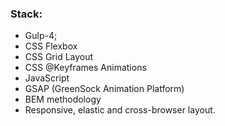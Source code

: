 ### Stack:
* Gulp-4;
* CSS Flexbox
* CSS Grid Layout
* CSS @Keyframes Animations
* JavaScript
* GSAP (GreenSock Animation Platform)
* BEM methodology
* Responsive, elastic and cross-browser layout.
